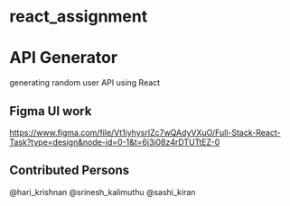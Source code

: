 # react_assignment

# API Generator
generating random user API using React


## Figma UI work

https://www.figma.com/file/Vt1iyhysrIZc7wQAdyVXuO/Full-Stack-React-Task?type=design&node-id=0-1&t=6j3i08z4rDTUTtEZ-0


## Contributed Persons
@hari_krishnan
@srinesh_kalimuthu
@sashi_kiran
